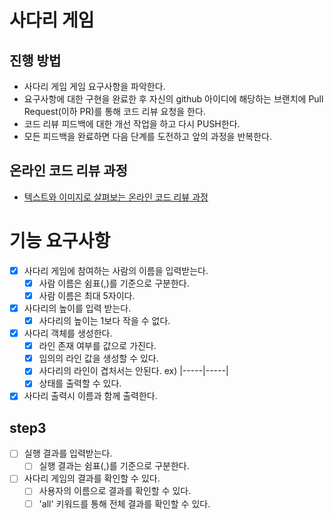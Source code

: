 # 사다리 게임
## 진행 방법
* 사다리 게임 게임 요구사항을 파악한다.
* 요구사항에 대한 구현을 완료한 후 자신의 github 아이디에 해당하는 브랜치에 Pull Request(이하 PR)를 통해 코드 리뷰 요청을 한다.
* 코드 리뷰 피드백에 대한 개선 작업을 하고 다시 PUSH한다.
* 모든 피드백을 완료하면 다음 단계를 도전하고 앞의 과정을 반복한다.

## 온라인 코드 리뷰 과정
* [텍스트와 이미지로 살펴보는 온라인 코드 리뷰 과정](https://github.com/nextstep-step/nextstep-docs/tree/master/codereview)


# 기능 요구사항
- [x] 사다리 게임에 참여하는 사람의 이름을 입력받는다.  
  - [x] 사람 이름은 쉼표(,)를 기준으로 구분한다.
  - [x] 사람 이름은 최대 5자이다. 
- [x] 사다리의 높이를 입력 받는다.
  - [x] 사다리의 높이는 1보다 작을 수 없다.
- [x] 사다리 객체를 생성한다.
  - [x] 라인 존재 여부를 값으로 가진다.
  - [x] 임의의 라인 값을 생성할 수 있다.
  - [x] 사다리의 라인이 겹처서는 안된다. ex) |-----|-----|
  - [x] 상태를 출력할 수 있다.
- [x] 사다리 출력시 이름과 함께 출력한다.

## step3 
- [ ] 실행 결과를 입력받는다.
  - [ ] 실행 결과는 쉼표(,)를 기준으로 구분한다.
- [ ] 사다리 게임의 결과를 확인할 수 있다.
  - [ ] 사용자의 이름으로 결과를 확인할 수 있다.
  - [ ] 'all' 키워드를 통해 전체 결과를 확인할 수 있다.
